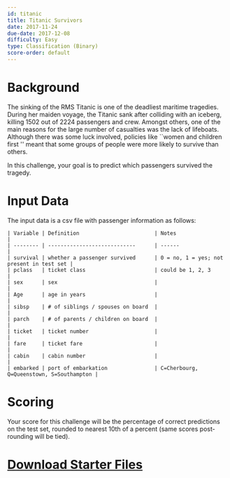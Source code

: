```yaml
---
id: titanic
title: Titanic Survivors
date: 2017-11-24
due-date: 2017-12-08
difficulty: Easy
type: Classification (Binary)
score-order: default
---
```


# Background

The sinking of the RMS Titanic is one of the deadliest maritime tragedies.
During her maiden voyage, the Titanic sank after colliding with an iceberg,
killing 1502 out of 2224 passengers and crew. Amongst others, one of the main
reasons for the large number of casualties was the lack of lifeboats. Although
there was some luck involved, policies like ``women and children first '' meant
that some groups of people were more likely to survive than others.


In this challenge, your goal is to predict which passengers survived the
tragedy.

# Input Data

The input data is a csv file with passenger information as follows:

```
| Variable | Definition                        | Notes                                    |  
| -------- | ----------------------------      | ------                                   |  
| survival | whether a passenger survived      | 0 = no, 1 = yes; not present in test set |  
| pclass   | ticket class                      | could be 1, 2, 3                         |  
| sex      | sex                               |                                          |  
| Age      | age in years                      |                                          |  
| sibsp    | # of siblings / spouses on board  |                                          |  
| parch    | # of parents / children on board  |                                          |  
| ticket   | ticket number                     |                                          |  
| fare     | ticket fare                       |                                          |  
| cabin    | cabin number                      |                                          |  
| embarked | port of embarkation               | C=Cherbourg, Q=Queenstown, S=Southampton |  
```

# Scoring

Your score for this challenge will be the percentage of correct predictions on
the test set, rounded to nearest 10th of a percent (same scores post-rounding
will be tied).

# [Download Starter Files](https://drive.google.com/file/d/1lWi9uEYfIbc1m_PnPQJcPWBe9XzSHqCU/view?usp=sharing)
